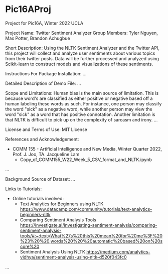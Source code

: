 # Pic16AProj
Project for Pic16A, Winter 2022 UCLA

Project Name: Twitter Sentiment Analyzer
Group Members: Tyler Nguyen, Max Potter, Brandon Achugbue

Short Description:
Using the NLTK Sentiment Analyzer and the Twitter API, this project will collect and analyze
user sentiments about various topics from their twitter posts. Data will be further processed
and analyzed using Scikit-learn to construct models and visualizations of these sentiments.

Instructions For Package Installation:
...

Detailed Description of Demo File:
...

Scope and Limitations: Human bias is the main source of limitation. This is because word's are classified as either positive or negative
based off a human labeling these words as such. For instance, one person may classify the word "sick" as a negative word, while another person 
may view the word "sick" as a word that has positive connotation. Another limitation is that NLTK is difficult to pick up on the complexity of sarcasm and irony.
...

License and Terms of Use:
MIT License

References and Acknowledgement: 
- COMM 155 - Artificial Intelligence and New Media, Winter Quarter 2022, Prof. J. Joo, TA. Jacqueline Lam
  - Copy_of_COMM155_W22_Week_5_CSV_format_and_NLTK.ipynb

...

Background Source of Dataset:
...

Links to Tutorials:
- Online tutorials involved:
    - Text Analytics for Beginners using NLTK https://www.datacamp.com/community/tutorials/text-analytics-beginners-nltk
    - Comparing Sentiment Analysis Tools https://investigate.ai/investigating-sentiment-analysis/comparing-sentiment-analysis-tools/#:~:text=What%27s%20this%20mean%20for%20me%3F%20%23%20%20,words%20%20%20automatic%20based%20on%20score%20
    - Sentiment Analysis Using NLTK https://medium.com/analytics-vidhya/sentiment-analysis-using-nltk-d520f043fc0

...


